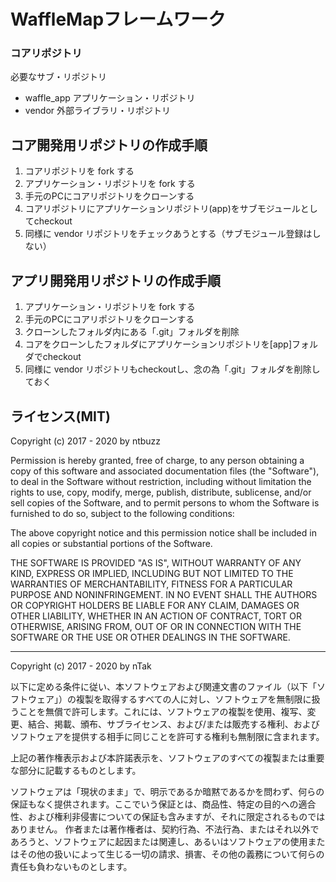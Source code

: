 # WaffleMapフレームワーク

### コアリポジトリ

 必要なサブ・リポジトリ

- waffle_app      アプリケーション・リポジトリ
- vendor           外部ライブラリ・リポジトリ

## コア開発用リポジトリの作成手順

1. コアリポジトリを fork する
1. アプリケーション・リポジトリを fork する
1. 手元のPCにコアリポジトリをクローンする
1. コアリポジトリにアプリケーションリポジトリ(app)をサブモジュールとしてcheckout
1. 同様に vendor リポジトリをチェックあうとする（サブモジュール登録はしない）


## アプリ開発用リポジトリの作成手順

1. アプリケーション・リポジトリを fork する
1. 手元のPCにコアリポジトリをクローンする
1. クローンしたフォルダ内にある「.git」フォルダを削除
1. コアをクローンしたフォルダにアプリケーションリポジトリを[app]フォルダでcheckout
1. 同様に vendor リポジトリもcheckoutし、念の為「.git」フォルダを削除しておく


## ライセンス(MIT)

Copyright (c)  2017 - 2020 by ntbuzz

Permission is hereby granted, free of charge, to any person obtaining a copy of this software and associated documentation files (the "Software"), to deal in the Software without restriction, including without limitation the rights to use, copy, modify, merge, publish, distribute, sublicense, and/or sell copies of the Software, and to permit persons to whom the Software is furnished to do so, subject to the following conditions:

The above copyright notice and this permission notice shall be included in all copies or substantial portions of the Software.

THE SOFTWARE IS PROVIDED "AS IS", WITHOUT WARRANTY OF ANY KIND, EXPRESS OR IMPLIED, INCLUDING BUT NOT LIMITED TO THE WARRANTIES OF MERCHANTABILITY, FITNESS FOR A PARTICULAR PURPOSE AND NONINFRINGEMENT. IN NO EVENT SHALL THE AUTHORS OR COPYRIGHT HOLDERS BE LIABLE FOR ANY CLAIM, DAMAGES OR OTHER LIABILITY, WHETHER IN AN ACTION OF CONTRACT, TORT OR OTHERWISE, ARISING FROM, OUT OF OR IN CONNECTION WITH THE SOFTWARE OR THE USE OR OTHER DEALINGS IN THE SOFTWARE.

---

Copyright (c)  2017 - 2020 by nTak

以下に定める条件に従い、本ソフトウェアおよび関連文書のファイル（以下「ソフトウェア」）の複製を取得するすべての人に対し、ソフトウェアを無制限に扱うことを無償で許可します。これには、ソフトウェアの複製を使用、複写、変更、結合、掲載、頒布、サブライセンス、および/または販売する権利、およびソフトウェアを提供する相手に同じことを許可する権利も無制限に含まれます。

上記の著作権表示および本許諾表示を、ソフトウェアのすべての複製または重要な部分に記載するものとします。

ソフトウェアは「現状のまま」で、明示であるか暗黙であるかを問わず、何らの保証もなく提供されます。ここでいう保証とは、商品性、特定の目的への適合性、および権利非侵害についての保証も含みますが、それに限定されるものではありません。 作者または著作権者は、契約行為、不法行為、またはそれ以外であろうと、ソフトウェアに起因または関連し、あるいはソフトウェアの使用またはその他の扱いによって生じる一切の請求、損害、その他の義務について何らの責任も負わないものとします。

